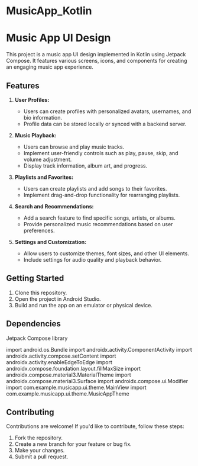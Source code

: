 ﻿# MusicApp_Kotlin
 # Music App UI Design

This project is a music app UI design implemented in Kotlin using Jetpack Compose. It features various screens, icons, and components for creating an engaging music app experience.


## Features

1. **User Profiles:**
   - Users can create profiles with personalized avatars, usernames, and bio information.
   - Profile data can be stored locally or synced with a backend server.

2. **Music Playback:**
   - Users can browse and play music tracks.
   - Implement user-friendly controls such as play, pause, skip, and volume adjustment.
   - Display track information, album art, and progress.

3. **Playlists and Favorites:**
   - Users can create playlists and add songs to their favorites.
   - Implement drag-and-drop functionality for rearranging playlists.

4. **Search and Recommendations:**
   - Add a search feature to find specific songs, artists, or albums.
   - Provide personalized music recommendations based on user preferences.

5. **Settings and Customization:**
   - Allow users to customize themes, font sizes, and other UI elements.
   - Include settings for audio quality and playback behavior.

## Getting Started

1. Clone this repository.
2. Open the project in Android Studio.
3. Build and run the app on an emulator or physical device.

## Dependencies

Jetpack Compose library


import android.os.Bundle
import androidx.activity.ComponentActivity
import androidx.activity.compose.setContent
import androidx.activity.enableEdgeToEdge
import androidx.compose.foundation.layout.fillMaxSize
import androidx.compose.material3.MaterialTheme
import androidx.compose.material3.Surface
import androidx.compose.ui.Modifier
import com.example.musicapp.ui.theme.MainView
import com.example.musicapp.ui.theme.MusicAppTheme


## Contributing

Contributions are welcome! If you'd like to contribute, follow these steps:

1. Fork the repository.
2. Create a new branch for your feature or bug fix.
3. Make your changes.
4. Submit a pull request.



